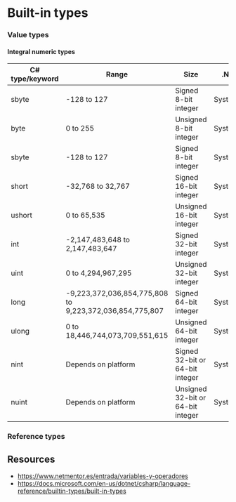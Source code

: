 # Built-in types

### Value types

#### Integral numeric types

| C# type/keyword | Range | Size | .NET type |
| --- | --- | --- | --- |
| sbyte | -128 to 127 | Signed 8-bit integer | System.SByte |
| byte | 0 to 255 | Unsigned 8-bit integer | System.Byte |
| sbyte | -128 to 127 | Signed 8-bit integer |	System.SByte |
| short | -32,768 to 32,767 | Signed 16-bit integer | System.Int16 |
| ushort | 0 to 65,535 | Unsigned 16-bit integer |	System.UInt16 |
| int | -2,147,483,648 to 2,147,483,647 | Signed 32-bit integer | System.Int32 |
| uint | 0 to 4,294,967,295 | Unsigned 32-bit integer |	System.UInt32 |
| long | -9,223,372,036,854,775,808 to 9,223,372,036,854,775,807 | Signed 64-bit integer | System.Int64 |
| ulong | 0 to 18,446,744,073,709,551,615 | Unsigned 64-bit integer | System.UInt64 |
| nint | Depends on platform | Signed 32-bit or 64-bit integer | System.IntPtr |
| nuint | Depends on platform | Unsigned 32-bit or 64-bit integer | System.UIntPtr |

### Reference types

## Resources
* https://www.netmentor.es/entrada/variables-y-operadores
* https://docs.microsoft.com/en-us/dotnet/csharp/language-reference/builtin-types/built-in-types

